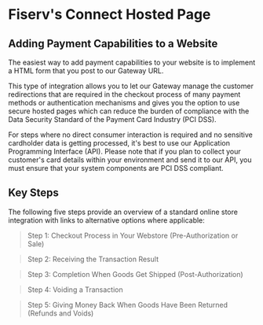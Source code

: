 # Fiserv's Connect Hosted Page

## Adding Payment Capabilities to a Website

The easiest way to add payment capabilities to your website is to implement a HTML form that you post to our Gateway URL.

This type of integration allows you to let our Gateway manage the customer redirections that are required in the checkout process of many payment methods or authentication mechanisms and gives you the option to use secure hosted pages which can reduce the burden of compliance with the Data Security Standard of the Payment Card Industry (PCI DSS).

For steps where no direct consumer interaction is required and no sensitive cardholder data is getting processed, it's best to use our Application Programming Interface (API). Please note that if you plan to collect your customer's card details within your environment and send it to our API, you must ensure that your system components are PCI DSS compliant.

## Key Steps

The following five steps provide an overview of a standard online store integration with links to alternative options where applicable:

<!-- theme: success -->

> Step 1: Checkout Process in Your Webstore (Pre-Authorization or Sale)

<!-- theme: success -->

> Step 2: Receiving the Transaction Result
 
<!-- theme: success -->

> Step 3: Completion When Goods Get Shipped (Post-Authorization)

<!-- theme: success -->

> Step 4: Voiding a Transaction

<!-- theme: success -->

> Step 5: Giving Money Back When Goods Have Been Returned (Refunds and Voids)